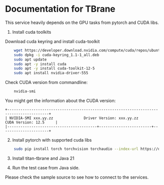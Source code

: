 # Documentation for TBrane


This service heavily depends on the GPU tasks from pytorch and CUDA libs.

1. Install cuda toolkits

Download cuda keyring and install cuda-toolkit

```sh
	wget https://developer.download.nvidia.com/compute/cuda/repos/ubuntu2204/x86_64/cuda-keyring_1.1-1_all.deb
	sudo dpkg -i cuda-keyring_1.1-1_all.deb
	sudo apt update
	sudo apt -y install cuda
	sudo apt -y install cuda-toolkit-12-5
	sudo apt install nvidia-driver-555
```

Check CUDA version from commandline:

```sh
	nvidia-smi
```

You might get the information about the CUDA version:

```
+-----------------------------------------------------------------------------------------+
| NVIDIA-SMI xxx.yy.zz              Driver Version: xxx.yy.zz      CUDA Version: 12.5     |
|-----------------------------------------+------------------------+----------------------+
```

2. Install pytorch with supported cuda libs

```sh
	sudo pip install torch torchvision torchaudio --index-url https://download.pytorch.org/whl/cu124
```

3. Install titan-tbrane and Java 21

4. Run the test case from Java side.

Please check the sample source to see how to connect to the services.

